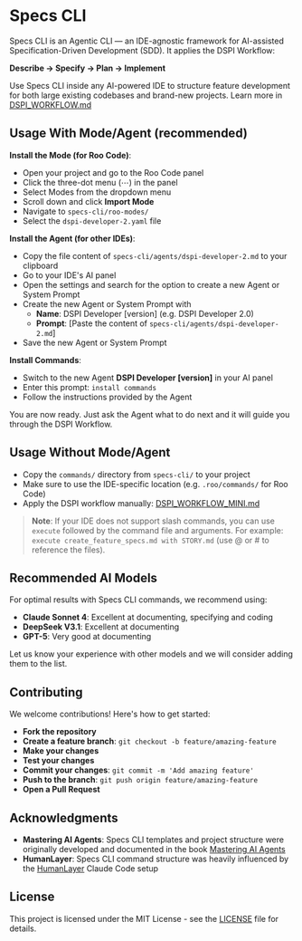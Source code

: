 # Specs CLI

Specs CLI is an Agentic CLI — an IDE-agnostic framework for AI-assisted Specification-Driven Development (SDD).
It applies the DSPI Workflow:

**Describe → Specify → Plan → Implement**

Use Specs CLI inside any AI-powered IDE to structure feature development for both large existing codebases and brand-new projects.
Learn more in [DSPI_WORKFLOW.md](DSPI_WORKFLOW.md)

## Usage With Mode/Agent (recommended)

**Install the Mode (for Roo Code)**:
- Open your project and go to the Roo Code panel
- Click the three-dot menu (⋯) in the panel
- Select Modes from the dropdown menu
- Scroll down and click **Import Mode**
- Navigate to `specs-cli/roo-modes/`
- Select the `dspi-developer-2.yaml` file

**Install the Agent (for other IDEs)**:
- Copy the file content of `specs-cli/agents/dspi-developer-2.md` to your clipboard
- Go to your IDE's AI panel
- Open the settings and search for the option to create a new Agent or System Prompt
- Create the new Agent or System Prompt with
    - **Name**: DSPI Developer [version] (e.g. DSPI Developer 2.0)
    - **Prompt**: [Paste the content of `specs-cli/agents/dspi-developer-2.md`]
- Save the new Agent or System Prompt

**Install Commands**:
- Switch to the new Agent **DSPI Developer [version]** in your AI panel
- Enter this prompt: `install commands`
- Follow the instructions provided by the Agent

You are now ready. Just ask the Agent what to do next and it will guide you through the DSPI Workflow.

## Usage Without Mode/Agent

- Copy the `commands/` directory from `specs-cli/` to your project
- Make sure to use the IDE-specific location (e.g. `.roo/commands/` for Roo Code)
- Apply the DSPI workflow manually: [DSPI_WORKFLOW_MINI.md](DSPI_WORKFLOW_MINI.md)

> **Note**: If your IDE does not support slash commands, you can use `execute` followed by the command file and arguments. For example: `execute create_feature_specs.md with STORY.md` (use @ or # to reference the files).

## Recommended AI Models

For optimal results with Specs CLI commands, we recommend using:
- **Claude Sonnet 4**: Excellent at documenting, specifying and coding
- **DeepSeek V3.1**: Excellent at documenting
- **GPT-5**: Very good at documenting

Let us know your experience with other models and we will consider adding them to the list.

## Contributing

We welcome contributions! Here's how to get started:

- **Fork the repository**
- **Create a feature branch**: `git checkout -b feature/amazing-feature`
- **Make your changes**
- **Test your changes**
- **Commit your changes**: `git commit -m 'Add amazing feature'`
- **Push to the branch**: `git push origin feature/amazing-feature`
- **Open a Pull Request**

## Acknowledgments

- **Mastering AI Agents**: Specs CLI templates and project structure were originally developed and documented in the book [Mastering AI Agents](https://mastering-ai-agents.com)
- **HumanLayer**: Specs CLI command structure was heavily influenced by the [HumanLayer](https://www.humanlayer.dev) Claude Code setup

## License

This project is licensed under the MIT License - see the [LICENSE](LICENSE) file for details.
